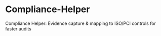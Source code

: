# Compliance-Helper
Compliance Helper: Evidence capture &amp; mapping to ISO/PCI controls for faster audits
